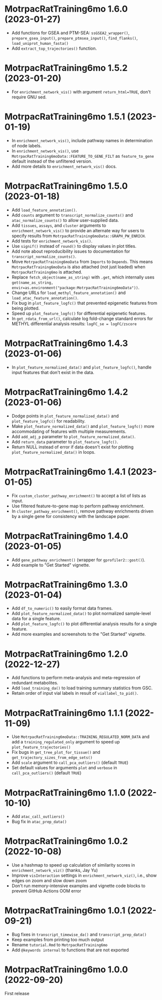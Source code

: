 # MotrpacRatTraining6mo 1.6.0 (2023-01-27)

* Add functions for GSEA and PTM-SEA: `ssGSEA2_wrapper()`, `prepare_gsea_input()`, 
`prepare_ptmsea_input()`, `find_flanks()`, `load_uniprot_human_fasta()`  
* Add `extract_top_trajectories()` function. 

# MotrpacRatTraining6mo 1.5.2 (2023-01-20)

* For `enrichment_network_vis()` with argument `return_html=TRUE`, don't require GNU sed.  

# MotrpacRatTraining6mo 1.5.1 (2023-01-19)

* In `enrichment_network_vis()`, include pathway names in determination of node labels.  
* In `enrichment_network_vis()`, use `MotrpacRatTraining6moData::FEATURE_TO_GENE_FILT` as
`feature_to_gene` default instead of the unfiltered version.  
* Add more details to `enrichment_network_vis()` docs.  

# MotrpacRatTraining6mo 1.5.0 (2023-01-18)

* Add `load_feature_annotation()`.  
* Add `counts` argument to `transcript_normalize_counts()` and `atac_normalize_counts()` 
to allow user-supplied data.  
* Add `tissues`, `assays`, and `cluster` arguments to `enrichment_network_vis()` to 
provide an alternate way for users to specify results from `MotrpacRatTraining6moData::GRAPH_PW_ENRICH`.    
* Add tests for `enrichment_network_vis()`.  
* Use `signif()` instead of `round()` to display values in plot titles. 
* Add note about reproducibility issues to documentation for `transcript_normalize_counts()`.  
* Move `MotrpacRatTraining6moData` from `Imports` to `Depends`. This means `MotrpacRatTraining6moData` is also attached
(not just loaded) when `MotrpacRatTraining6mo` is attached.  
* Replace `fetch_object(name_as_string)` with `.get`, which internally uses `get(name_as_string, envir=as.environment("package:MotrpacRatTraining6moData"))`.  
* Change URLs for `load_methyl_feature_annotation()` and `load_atac_feature_annotation()`.  
* Fix bug in `plot_feature_logfc()` that prevented epigenetic features from being plotted.   
* Speed up `plot_feature_logfc()` for differential epigenetic features.  
* In `get_rdata_from_url()`, calculate log fold-change standard errors for METHYL 
differential analysis results: `logFC_se = logFC/zscore`  

# MotrpacRatTraining6mo 1.4.3 (2023-01-06)

* In `plot_feature_normalized_data()` and `plot_feature_logfc()`, handle input features that don't exist in the data.  

# MotrpacRatTraining6mo 1.4.2 (2023-01-06)

* Dodge points in `plot_feature_normalized_data()` and `plot_feature_logfc()` for readability.  
* Make `plot_feature_normalized_data()` and `plot_feature_logfc()` more accommodating of features with multiple measurements.  
* Add `add_adj_p` parameter to `plot_feature_normalized_data()`.  
* Add `return_data` parameter to `plot_feature_logfc()`. 
* Return NULL instead of error if data doesn't exist for plotting `plot_feature_normalized_data()` in loops. 

# MotrpacRatTraining6mo 1.4.1 (2023-01-05)

* Fix `custom_cluster_pathway_enrichment()` to accept a list of lists as input. 
* Use filtered feature-to-gene map to perform pathway enrichment. 
* In `cluster_pathway_enrichment()`, remove pathway enrichments driven by a single gene
for consistency with the landscape paper.   

# MotrpacRatTraining6mo 1.4.0 (2023-01-05)

* Add `gene_pathway_enrichment()` (wrapper for `gprofiler2::gost()`). 
* Add example to "Get Started" vignette. 

# MotrpacRatTraining6mo 1.3.0 (2023-01-04)

* Add `df_to_numeric()` to easily format data frames. 
* Add `plot_feature_normalized_data()` to plot normalized sample-level data for a single feature. 
* Add `plot_feature_logfc()` to plot differential analysis results for a single feature. 
* Add more examples and screenshots to the "Get Started" vignette.  

# MotrpacRatTraining6mo 1.2.0 (2022-12-27)

* Add functions to perform meta-analysis and meta-regression of redundant metabolites. 
* Add `load_training_da()` to load training summary statistics from GSC.  
* Retain order of input vial labels in result of `viallabel_to_pid()`.  
 
# MotrpacRatTraining6mo 1.1.1 (2022-11-09)

* Use `MotrpacRatTraining6moData::TRAINING_REGULATED_NORM_DATA` 
and add a `training_regulated_only` argument to speed up `plot_feature_trajectories()` 
* Fix bugs in `get_tree_plot_for_tissue()` and `get_trajectory_sizes_from_edge_sets()`
* Add `scale` argument to `call_pca_outliers()` (default `TRUE`)  
* Set default values for arguments `plot` and `verbose` in `call_pca_outliers()` (default `TRUE`)  

# MotrpacRatTraining6mo 1.1.0 (2022-10-10)

* Add `atac_call_outliers()` 
* Bug fix in `atac_prep_data()` 

# MotrpacRatTraining6mo 1.0.2 (2022-10-08)

* Use a hashmap to speed up calculation of similarity scores in `enrichment_network_viz()` (thanks, Jay Yu)
* Improve `visInteraction` settings in `enrichment_network_viz()`, i.e., show edges on zoom and slow down zoom
* Don't run memory-intensive examples and vignette code blocks to prevent GitHub Actions OOM error

# MotrpacRatTraining6mo 1.0.1 (2022-09-21)

* Bug fixes in `transcript_timewise_da()` and `transcript_prep_data()`   
* Keep examples from printing too much output   
* Rename `tutorial.Rmd` to `MotrpacRatTraining6mo`   
* Add `@keywords internal` to functions that are not exported   

# MotrpacRatTraining6mo 1.0.0 (2022-09-20)

First release
